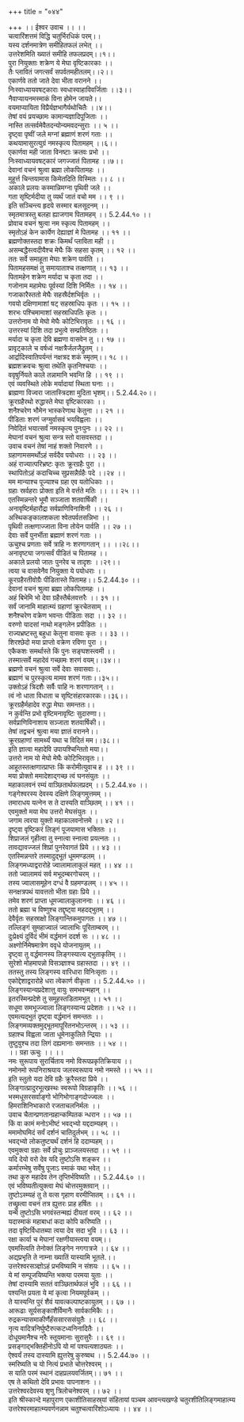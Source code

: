 +++
title = "०४४"

+++
।। ईश्वर उवाच ।। ।।  
चत्वारिंशत्तमं विद्धि चतुर्भिरधिकं परम्।।  
यस्य दर्शनमात्रेण समीहितफलं लभेत् ।।  
उत्तरेशमिति ख्यातं समीहि तफलप्रदम्।।१।।  
पुरा नियुक्ताः शक्रेण ये मेघा वृष्टिकारकाः ।।  
तैः प्लावितं जगत्सर्वं सपर्वतमहीतलम्।।२।।  
एकार्णवे ततो जाते देवा भीता वरानने ।।  
निःस्वाध्यायवषट्काराः स्वधास्वाहाविवर्जिताः ।।३।।  
नैवाप्यायनमस्माकं विना होमेन जायते।।  
वयमाप्यायिता विप्रैर्यज्ञभागैर्यथोचितैः ।।४।।  
तेषां वयं प्रयच्छामः कामान्यज्ञादिपूजिताः ।।  
नास्ति तत्सर्वमेवैतदन्योन्यमवदन्सुराः ।। ५ ।।  
दृष्ट्वा पृष्वीं जले मग्नां ब्रह्माणं शरणं गताः ।।  
कथयामासुरत्युग्रं नमस्कृत्य पितामहम् ।।६।।  
एकार्णवा मही जाता विनष्टाः क्रतवः प्रभो ।।  
निःस्वाध्यायवषट्कारं जगज्जातं पितामह ।।७।।  
देवानां वचनं श्रुत्वा ब्रह्मा लोकपितामहः ।।  
मुहूर्त्त चिन्तयामास किमेतदिति विस्मितः ।। ८ ।।  
अकाले प्रलयः कस्मान्निमग्ना पृथिवी जले ।।  
गता सृष्टिर्मदीया तु व्यर्थं जातं वचो मम ।। ९ ।।  
इति सञ्चिन्त्य हृदये सस्मार बलसूदनम् ।।  
स्मृतमात्रस्तु बलहा ह्याजगाम पितामहम् ।। 5.2.44.१० ।।  
प्रोवाच वचनं श्रुत्वा नम स्कृत्य पितामहम् ।।  
स्मृतोऽहं केन कार्येण देह्याज्ञां मे पितामह ।। ११ ।।  
ब्रह्मणोक्तस्तदा शक्रः किमर्थं प्लाविता मही ।।  
असम्बद्धैस्त्वदीयैश्च मेघैः किं सहसा कृतम् ।। १२ ।।  
ततः सर्वे समाहूता मेघाः शक्रेण पार्वति ।।  
पितामहसमक्षं तु समायाताश्च तत्क्षणात् ।। १३ ।।  
पितामहेन शक्रेण मर्यादा च कृता तदा ।।  
गजोनाम महामेघः पूर्वस्यां दिशि निर्मितः ।। १४ ।।  
गजाकारैस्ततो मेघैः सहस्रैर्दशभिर्वृतः ।।  
गवयो दक्षिणामाशां षट् सहस्राधिपः कृतः ।। १५ ।।  
शरभः पश्चिमामाशां सहस्राधिपतिः कृतः ।।  
उत्तरोनाम यो मेघो मेघैः कोटिभिरावृतः ।। १६ ।।  
उत्तरस्यां दिशि तदा प्रभुत्वे सम्प्रतिष्ठितः ।।  
मर्यादा च कृता देवि ब्रह्मणा वासवेन तु ।। १७ ।।  
प्रावृट्काले च वर्षध्वं नक्षत्रैर्जलजैद्रुतम् ।।  
आर्द्रादिस्वातिपर्यन्तं नक्षत्रद शकं स्मृतम्।। १८ ।।  
ब्रह्मशक्रवचः श्रुत्वा तथेति कृतनिश्चयाः ।।  
ववृषुर्नियते काले तन्नामानि भवन्ति हि ।। १९ ।।  
एवं व्यवस्थिते लोके मर्यादायां स्थिता घनाः ।।  
ब्राह्मणा विज्वरा जातास्त्रिदशा मुदिता भृशम्।। 5.2.44.२०।।  
क्रूरग्रहैरथो रुद्धास्ते मेघा वृष्टिकारकाः ।।  
शनैश्चरेण भौमेन भास्करेणाथ केतुना ।। २१ ।।  
पीडिताः शरणं जग्मुर्वासवं भयविह्वलाः ।।  
निवेदितं भयात्सर्वं नमस्कृत्य पुनःपुनः ।। २२ ।।  
मेघानां वचनं श्रुत्वा सन्त्र स्तो वासवस्तदा ।।  
उवाच वचनं तेषां नाहं शक्तो निवारणे ।।  
ग्रहाणामसमर्थोऽहं सर्वदैव पयोधराः ।। २३ ।।  
अहं राज्यात्परिभ्रष्टः कृतः क्रूरग्रहैः पुरा ।।  
स्थापितोऽहं कदाचिच्च सुप्रसन्नैर्ग्रहैः पदे ।।२४ ।।  
मम मान्याश्च पूज्याश्च ग्रहा एव यतोधिकाः ।।  
ग्रहाः स्रर्वहराः प्रोक्ता इति मे वर्त्तते मतिः ।। ।। २५ ।।  
एतस्मिन्नन्तरे भूमौ सञ्जाता शतवार्षिकी ।।  
अनावृष्टिर्महारौद्रा सर्वप्राणिविनाशिनी ।। २६ ।।  
अस्थिकङ्कालशकला श्वेतपर्वतसन्निभा ।।  
पृथिवी तत्क्षणाज्जाता विना तोयेन पार्वति ।। २७ ।।  
देवाः सर्वे पुनर्भीता ब्रह्माणं शरणं गताः ।।  
ऊचुश्च प्रणताः सर्वे त्राहि नः शरणागतान् ।। ।।२८।।  
अनावृष्ट्या जगत्सर्वं पीडितं च पितामह ।।  
अकाले प्रलयो जातः पुनरेव च तादृशः ।।२९।।  
त्वया च वासवेनैव नियुक्ता ये पयोधराः ।।  
कूरग्रहैरतीवोग्रैः पीडितास्ते पितामह।। 5.2.44.३० ।।  
देवानां वचनं श्रुत्वा ब्रह्मा लोकपितामहः ।।  
अहं बिभेमि भो देवा ग्रहैस्तैर्बलवत्तरैः ।। ३१ ।।  
सर्वं जानामि माहात्म्यं ग्रहाणां क्रूरचेतसाम् ।।  
शनैश्चरेण वक्रेण भवन्तः पीडिताः सदा ।। ३२ ।।  
वरुणो यादसां नाथो मङ्गलेन प्रपीडितः ।।  
राज्यभ्रष्टस्तु बहुधा केतुना वासवः कृतः ।। ३३ ।।  
शिरश्छेदो मया प्राप्तो वक्रेण रविणा पुरा ।।  
एकैकशः समर्थास्ते किं पुनः सङ्घशस्त्वमी ।।  
तस्मात्सर्वे महादेवं गच्छामः शरणं वयम्।।३४।।  
ब्रह्मणो वचनं श्रुत्वा सर्वे देवाः सवासवाः।.  
ब्रह्माणं च पुरस्कृत्य मामव शरणं गताः।।३५।।  
उक्तोऽहं त्रिदशैः सर्वैः पाहि नः शरणागतान् ।।  
त्वं नो धाता विधाता च सृष्टिसंहारकारकः।।३६।।  
क्रूरग्रहैर्महादेव रुद्धा मेघाः समन्ततः।।  
न कुर्वन्ति प्रभो वृष्टिमनावृष्टिः सुदारुणा।।  
सर्वप्राणिविनाशाय सञ्जाता शतवार्षिकी।।  
तेषां तद्वचनं श्रुत्वा मया ज्ञातं वरानने।।  
क्रूरग्रहाणां सामर्थ्यं यथा च विदितं मम।।३८।।  
इति ज्ञात्वा महादेवि उपायश्चिन्तितो मया।।  
उत्तरो नाम यो मेघो मेघैः कोटिभिरावृतः।।  
आहूतस्तत्क्षणात्प्राप्तः किं करोमीत्युवाच ह ।। ३९ ।।  
मया प्रोक्तो ममादेशाद्गच्छ त्वं घनसंयुतः ।।  
महाकालवनं रम्यं वाञ्छितार्थफलप्रदम् ।। 5.2.44.४० ।।  
गङ्गेश्वरस्य देवस्य दक्षिणे लिङ्गमुत्तमम् ।।  
तमाराधय यत्नेन स ते दास्यति वाञ्छितम् ।। ४१ ।।  
एवमुक्तो मया मेघ उत्तरो मेघसंयुतः ।।  
जगाम त्वरया युक्तो महाकालवनोत्तमे ।। ४२ ।।  
दृष्ट्वा वृष्टिकरं लिङ्गं पूजयामास भक्तितः ।।  
शिप्राजलं गृहीत्वा तु स्नात्वा स्नात्वा प्रयत्नतः ।।  
तावद्यावज्जलं शिप्रां पुनरेवागतं प्रिये ।। ४३ ।।  
एतस्मिन्नन्तरे तस्मादुद्भूतं धूममण्डलम् ।।  
लिङ्गमध्याद्वरारोहे ज्वालामालाकुलं महत् ।। ४४ ।।  
ततो ज्वालामयं सर्व मभूदम्बरगोचरम् ।।  
तस्य ज्वालासमूहेन दग्धं वै ग्रहमण्डलम् ।। ४५ ।।  
सनक्षत्रपथं यावत्ततो भीता ग्रहाः प्रिये ।।  
तमेव शरणं प्राप्ता धूमज्वालाकुलाननाः ।। ४६ ।।  
ततो ब्रह्मा च विष्णुश्च तद्दृष्ट्वा महदद्भुतम् ।।  
देवैर्वृतः सहस्राक्षो लिङ्गान्तिकमुपागतः ।। ४७ ।।  
तल्लिङ्गं सुमहाज्वालं ज्वालाभिः पूरिताम्बरम् ।।  
दुःप्रेक्ष्यं दुर्विदं भीमं वर्द्धमानं ददर्श सः ।। ४८ ।।  
अक्ष्णोर्निमेषमात्रेण ववृधे योजनायुतम् ।।  
दृष्ट्वा तु वर्द्धमानस्य लिङ्गस्यात्य द्भुताकृतिम् ।।  
सुरेशो मोहमापन्नो विसञ्ज्ञाश्च ग्रहास्तदा ।। ४९ ।।  
ततस्तु तस्य लिङ्गस्य वारिधारा विनिःसृताः ।।  
एकोद्देशाद्वरारोहे धरा त्वेकार्ण वीकृता ।। 5.2.44.५० ।।  
लिङ्गस्यान्यप्रदेशात्तु वायुः समभवन्महान् ।।  
इतरस्मिन्प्रदेशे तु समूहस्तडितामभूत् ।। ५१ ।।  
सधूमा समभूज्ज्वाला लिङ्गस्यान्य प्रदेशतः ।। ५२ ।।  
एवमत्यद्भुतं दृष्ट्वा वर्द्धमानं समन्ततः ।।  
लिङ्गमव्यक्तमुद्भूतमापूरितनभोऽन्तरम् ।। ५३ ।।  
ग्रहाश्च विह्वला जाता धूमेनाकुलिते न्द्रियाः ।।  
तुष्टुवुश्च तदा लिगं दह्यमानाः समन्ततः ।। ५४ ।।  
।। ग्रहा ऊचुः ।। ।।  
नमः सुरूपाय सुरार्चिताय नमो विरूपप्रकृतिक्रियाय ।।  
नमोनमो रूपनिराश्रयाय जलस्वरूपाय नमो नमस्ते ।। ५५ ।।  
इति स्तुतो यदा देवि ग्रहैः क्रूरैस्तदा प्रिये ।।  
लिङ्गात्प्रादुरभूत्खस्थः स्वरूपो विग्रहाकृतिः ।। ५६ ।।  
भस्मधूसरसर्वाङ्गो भोगिभोगाङ्गदोज्ज्वलः ।।  
हिमराशिनिभाकारो रजताचलनिर्मलः ।।  
उवाच चैतान्प्रणतान्ग्रहान्कम्पितक न्धरान ।। ५७ ।।  
किं वा कामं मनोऽभीष्टं भवद्भ्यो यद्ददाम्यहम् ।।  
ममामोघमिदं सर्वं दर्शनं चातिदुर्लभम् ।। ५८ ।।  
भवद्भ्यो लोकतुष्ट्यर्थं दर्शनं हि ददाम्यहम् ।।  
एवमुक्त्वा ग्रहाः सर्वे प्रोचुः प्राञ्जलयस्तदा ।। ५९ ।।  
यदि देयो वरो देव यदि तुष्टोऽसि शङ्कर ।।  
कर्मारम्भेषु सर्वेषु पूजाऽ स्माकं यथा भवेत् ।।  
तथा कुरु महादेव तेन तृप्तिर्भविष्यति ।। 5.2.44.६० ।।  
एवं भविष्यतीत्युक्त्वा मेघं चोत्तरमुक्तवान् ।।  
तुष्टोऽस्म्यहं तु ते वत्स गृहाण वरमीप्सितम् ।। ६१ ।।  
तच्छ्रुत्वा वचनं तत्र ह्युत्तरः प्राह हर्षितः ।।  
यन्मे तुष्टोऽसि भगवंस्तन्मह्यं दीयतां वरम् ।। ६२ ।।  
यदास्माकं महाबाधां कदा कोपि करिष्यति ।।  
तदा वृष्टिर्विधातब्या त्वया देव सदा भुवि ।। ६३ ।।  
रक्षा कार्या च मेघानां रक्षणीयास्त्वया वयम्।।  
एवमस्त्विति तेनोक्तं लिङ्गेन नगगात्रजे ।। ६४ ।।  
अद्यप्रभृति ते नाम्ना ख्यातिं यास्यामि भूतले.।।  
उत्तरेश्वरसञ्ज्ञोऽहं प्रभविष्यामि न संशयः ।। ६५ ।।  
ये मां सम्पूजयिष्यन्ति भक्त्या परमया युताः ।।  
तेषां दास्यामि सततं वाञ्छितार्थफलं भुवि ।। ६६ ।।  
पश्यन्ति प्रयता ये मां कृत्वा नियमपूर्वकम् ।।  
ते यास्यन्ति पुरं शैवं यावत्कल्पाष्टकायुतम् ।। ६७ ।।  
आरूढाः सूर्यसङ्काशैर्विमानैः सार्वकामिकैः ।।  
रुद्रकन्यासमाकीर्णैर्हंससारससंयुतैः ।। ६८ ।।  
नृत्य वादित्रनिर्घुष्टैरुत्कटध्वनिनादितैः ।।  
दोधूयमानैश्च नरैः स्तूयमानाः सुरासुरैः ।। ६९ ।।  
प्रसङ्गाद्भक्तिहीनोऽपि यो मां पश्यत्यशाठ्यतः ।।  
ऐश्वर्यं तस्य दास्यामि ह्युत्तरेषु कुरुष्वथ ।। 5.2.44.७० ।।  
स्मरिष्यति च यो नित्यं प्रभाते चोत्तरेश्वरम् ।।  
स याति परमं स्थानं दाहप्रलयवर्जितम्।। ७१ ।।  
एष ते कथितो देवि प्रभावः पापनाशनः ।।  
उत्तरेश्वरदेवस्य शृणु त्रिलोचनेश्वरम् ।। ७२ ।।  
इति श्रीस्कान्दे महापुराण एकाशीतिसाहस्र्यां संहितायां पञ्चम आवन्त्यखण्डे चतुरशीतिलिङ्गमाहात्म्य उत्तरेश्वरमाहात्म्यवर्णनन्नाम चतुश्चत्वारिंशोऽध्यायः ।। ४४ ।।